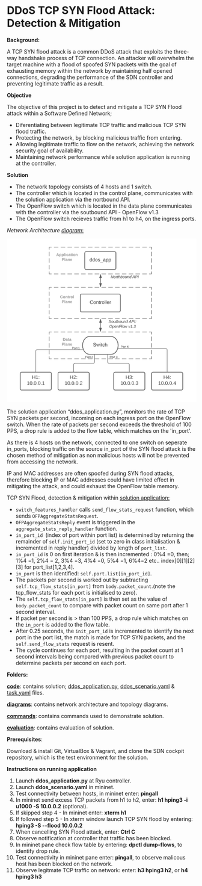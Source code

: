 # DDoS TCP SYN Flood Attack: Detection & Mitigation

**Background:**

A TCP SYN flood attack is a common DDoS attack that exploits the three-way handshake process of TCP connection. An attacker will overwhelm the target machine with a flood of spoofed SYN packets with the goal of exhausting memory within the network by maintaining half opened connections, degrading the performance of the SDN controller and preventing legitimate traffic as a result.

**Objective**

The objective of this project is to detect and mitigate a TCP SYN Flood attack within a Software Defined Network;

*  Diferentiating between legitimate TCP traffic and malicious TCP SYN flood traffic.
*  Protecting the network, by blocking malicious traffic from entering.
*  Allowing legitimate traffic to flow on the network, achieving the network security goal of availability.
*  Maintaining network performance while solution application is running at the controller.


**Solution**

* The network topology consists of 4 hosts and 1 switch.
* The controller which is located in the control plane, communicates with the solution application via the nortbound API.
* The OpenFlow switch which is located in the data plane communicates with the controller via the soutbound API - OpenFlow v1.3
* The OpenFlow switch recieves traffic from h1 to h4, on the ingress ports.

*Network Architecture* [*diagram*:](https://gitlab2.eeecs.qub.ac.uk/csc7078_40036410/aaron_mccullagh_ssn/tree/master/diagrams)
<p align="center">
   <img src="diagrams/network architecture.png?raw=true" alt="Network Architecture" width="550" />
</p>


The solution application “ddos_application.py”, monitors the rate of TCP SYN packets per second, incoming on each ingress port on the OpenFlow switch. When the rate of packets per second exceeds the threshold of 100 PPS, a drop rule is added to the flow table, which matches on the 'in_port'.

As there is 4 hosts on the network, connected to one switch on seperate in_ports, blocking traffic on the source in_port of the SYN flood attack is the chosen method of mitigation as non malicious hosts will not be prevented from accessing the network.

 IP and MAC addresses are often spoofed during SYN flood attacks, therefore blocking IP or MAC addresses could have limited effect in mitigating the attack, and could exhaust the OpenFlow table memory.

TCP SYN Flood, detection & mitigation within [solution application:](https://gitlab2.eeecs.qub.ac.uk/csc7078_40036410/aaron_mccullagh_ssn/blob/master/code/ddos_application.py)
*  `switch_features_handler` calls `send_flow_stats_request` function, which sends `OFPAggregateStatsRequest`.
*  `OFPAggregateStatsReply` event is triggered in the `aggregate_stats_reply_handler` function.
*  `in_port_id `(index of port within port list) is determined by returning the remainder of `self.init_port_id` (set to zero in class initialisation & incremented in reply handler) divided by length of `port_list`.
*  `in_port_id` is 0 on first iteration & is then incremented : 0%4 =0, then; 1%4 =1, 2%4 = 2, 3%4 =3, 4%4 =0, 5%4 =1, 6%4=2 etc.. index[0][1][2][3] for port_list[1,2,3,4]. 
*  `in_port` is then identified: `self.port.list[in_port_id]`.
*  The packets per second is worked out by subtracting `self.tcp_flow_stats[in_port]` from `body.packet_count`.(note the tcp_flow_stats for each port is initialised to zero).
*  The `self.tcp_flow_stats[in_port]` is then set as the value of `body.packet_count` to compare with packet count on same port after 1 second interval.
*  If packet per second is > than 100 PPS, a drop rule which matches on the `in_port` is added to the flow table.
*  After 0.25 seconds, the `init_port_id` is incremented to identify the next port in the port list, the match is made for TCP SYN packets, and the `self.send_flow_stats` request is resent.
*  The cycle continues for each port, resulting in the packet count at 1 second intervals being compared with previous packet count to determine packets per second on each port.

**Folders:**

[**code**](https://gitlab2.eeecs.qub.ac.uk/csc7078_40036410/aaron_mccullagh_ssn/tree/master/code): contains solution; [ddos_application.py](https://gitlab2.eeecs.qub.ac.uk/csc7078_40036410/aaron_mccullagh_ssn/blob/master/code/ddos_application.py), [ddos_scenario.yaml](https://gitlab2.eeecs.qub.ac.uk/csc7078_40036410/aaron_mccullagh_ssn/blob/master/code/ddos_scenario.yaml) & [task.yaml](https://gitlab2.eeecs.qub.ac.uk/csc7078_40036410/aaron_mccullagh_ssn/blob/master/code/task.yaml) files.

[**diagrams**](https://gitlab2.eeecs.qub.ac.uk/csc7078_40036410/aaron_mccullagh_ssn/tree/master/diagrams): contains network architecture and topology diagrams.

[**commands**](https://gitlab2.eeecs.qub.ac.uk/csc7078_40036410/aaron_mccullagh_ssn/tree/master/commands): contains commands used to demonstrate solution.

[**evaluation**](https://gitlab2.eeecs.qub.ac.uk/csc7078_40036410/aaron_mccullagh_ssn/tree/master/evaluation): contains evaluation of solution.

**Prerequisites**:

Download & install Git, VirtualBox & Vagrant, and clone the SDN cockpit repository, which is the test environment for the solution.

**Instructions on running application**

1. Launch **ddos_application.py** at Ryu controller.
2. Launch **ddos_scenario.yaml** in mininet.
3. Test connectivity between hosts, in mininet enter: **pingall**
4. In mininet send excess TCP packets from h1 to h2, enter: **h1 hping3 -i u1000 -S 10.0.0.2** (optional).
5. If skipped step 4 - In mininet enter: **xterm h1**
6. If followed step 5 - In xterm window launch TCP SYN flood by entering: **hping3 -S --flood 10.0.0.2**
7. When cancelling SYN Flood attack, enter: **Ctrl C**
8. Observe notification at controller that traffic has been blocked.
9. In mininet pane check flow table by entering: **dpctl dump-flows**, to identify drop rule.
10. Test connectivity in mininet pane enter: **pingall**, to observe malicous host has been blocked on the network.
11. Observe legitmate TCP traffic on network: enter: **h3 hping3 h2**, or **h4 hping3 h3**






